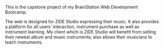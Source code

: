 This is the capstone project of my BrainStation Web Development Bootcamp.

The web is designed for ZIDE Studio expressing their music. It also provides a platform for all users’ interaction, instrument purchase as well as instrument learning. My client which is ZIDE Studio will benefit from selling their newest album and music instruments; also allows their musicians to teach instruments.

